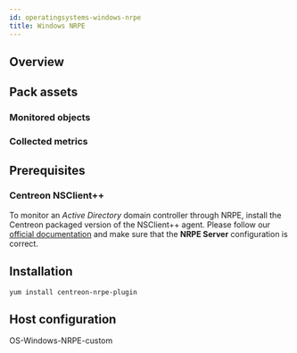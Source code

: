 ```yaml
---
id: operatingsystems-windows-nrpe
title: Windows NRPE
---
```


## Overview

## Pack assets

### Monitored objects

### Collected metrics

## Prerequisites

### Centreon NSClient++

To monitor an *Active Directory* domain controller through NRPE, install the Centreon packaged version 
of the NSClient++ agent. Please follow our [official documentation](../plugin-packs/tutorials/centreon-nsclient-tutorial.html) 
and make sure that the **NRPE Server** configuration is correct.

## Installation 

``` shell
yum install centreon-nrpe-plugin
```

## Host configuration

OS-Windows-NRPE-custom
